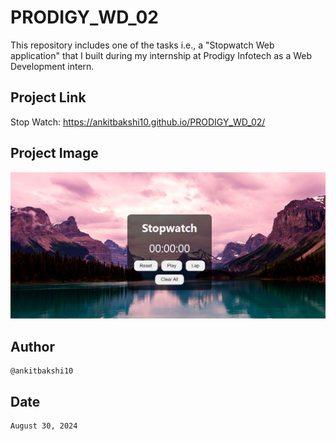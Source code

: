 # PRODIGY_WD_02
This repository includes one of the tasks i.e., a "Stopwatch Web application" that I built during my internship at Prodigy Infotech as a Web Development intern.

## Project Link
Stop Watch: https://ankitbakshi10.github.io/PRODIGY_WD_02/

## Project Image
![Stop Watch](Image.png)

## Author
    @ankitbakshi10

## Date
    August 30, 2024